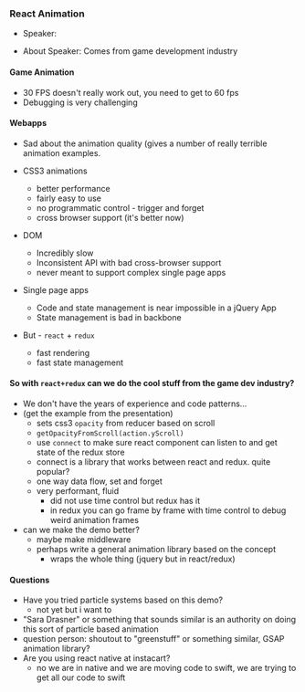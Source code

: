 

### React Animation

- Speaker:

- About Speaker: Comes from game development industry


#### Game Animation

- 30 FPS doesn't really work out, you need to get to 60 fps
- Debugging is very challenging


#### Webapps

- Sad about the animation quality (gives a number of really terrible animation examples.
- CSS3 animations
    - better performance
    - fairly easy to use
    - no programmatic control - trigger and forget
    - cross browser support (it's better now)

- DOM 
    - Incredibly slow
    - Inconsistent API with bad cross-browser support
    - never meant to support complex single page apps
- Single page apps
    - Code and state management is near impossible in a jQuery App
    - State management is bad in backbone

- But - `react` + `redux`
    - fast rendering
    - fast state management


#### So with `react+redux` can we do the cool stuff from the game dev industry?
- We don't have the years of experience and code patterns...
- (get the example from the presentation)
    - sets css3 `opacity` from reducer based on scroll
    - `getOpacityFromScroll(action.yScroll)`
    - use `connect` to make sure react component can listen to and get state of the redux store
    - connect is a library that works between react and redux. quite popular?
    - one way data flow, set and forget
    - very performant, fluid
        - did not use time control but redux has it
        - in redux you can go frame by frame with time control to debug weird animation frames
- can we make the demo better?
    - maybe make middleware
    - perhaps write a general animation library based on the concept
        - wraps the whole thing (jquery but in react/redux)


#### Questions

- Have you tried particle systems based on this demo?
    - not yet but i want to 
- "Sara Drasner" or something that sounds similar is an authority on doing this sort of particle based animation
- question person: shoutout to "greenstuff" or something similar, GSAP animation library?
- Are you using react native at instacart?
    - no we are in native and we are moving code to swift, we are trying to get all our code to swift
